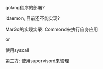 
golang程序的部署?


idaemon, 目前还不能实现?

MarGo的实现实录: Commond来执行自身应用

or

使用syscall


第三方: 使用supervisord来管理
